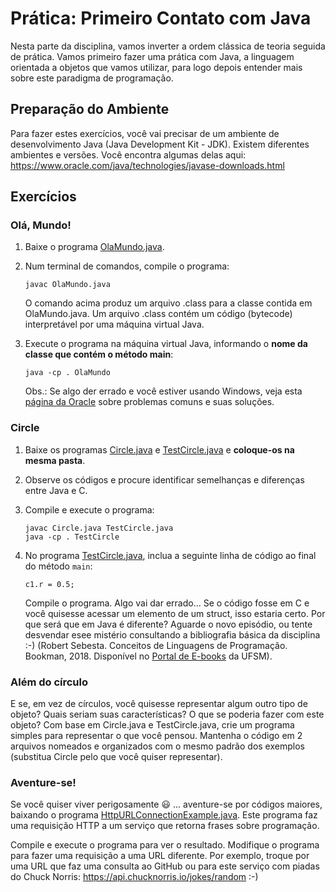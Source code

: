 # Prática: Primeiro Contato com Java


Nesta parte da disciplina, vamos inverter a ordem clássica de teoria seguida de prática. Vamos primeiro fazer uma prática com Java, a linguagem orientada a objetos que vamos utilizar, para logo depois entender mais sobre este paradigma de programação.

## Preparação do Ambiente 


Para fazer estes exercícios, você vai precisar de um ambiente de desenvolvimento Java (Java Development Kit - JDK). Existem diferentes ambientes e versões. Você encontra algumas delas aqui: https://www.oracle.com/java/technologies/javase-downloads.html



## Exercícios

### Olá, Mundo!

1. Baixe o programa [OlaMundo.java](src/OlaMundo.java).

2. Num terminal de comandos, compile o programa:

   ```
   javac OlaMundo.java
   ```
   O comando acima produz um arquivo .class para a classe contida em OlaMundo.java. Um arquivo .class contém um código (bytecode) interpretável por uma máquina virtual Java.

3. Execute o programa na máquina virtual Java, informando o **nome da classe que contém o método main**:

   ```
   java -cp . OlaMundo
   ```
   Obs.: Se algo der errado e você estiver usando Windows, veja esta [página da Oracle](https://docs.oracle.com/javase/tutorial/getStarted/problems/index.html) sobre problemas comuns e suas soluções. 



### Circle

1. Baixe os programas [Circle.java](src/Circle.java) e [TestCircle.java](src/TestCircle.java) e **coloque-os na mesma pasta**. 

2. Observe os códigos e procure identificar semelhanças e diferenças entre Java e C.

3. Compile e execute o programa:
   ```
   javac Circle.java TestCircle.java
   java -cp . TestCircle
   ```
4. No programa [TestCircle.java](src/TestCircle.java), inclua a seguinte linha de código ao final do método `main`:
    ```
    c1.r = 0.5;
    ```
    Compile o programa. Algo vai dar errado... Se o código fosse em C e você quisesse acessar um elemento de um struct, isso estaria certo. Por que será que em Java é diferente? Aguarde o novo episódio, ou tente desvendar esee mistério consultando a bibliografia básica da disciplina :-) (Robert Sebesta. Conceitos de Linguagens de Programação. Bookman, 2018. Disponível no [Portal de E-books](https://www.ufsm.br/orgaos-suplementares/biblioteca/e-books-2/) da UFSM).
    

### Além do círculo 

E se, em vez de círculos, você quisesse representar algum outro tipo de objeto? Quais seriam suas características? O que se poderia fazer com este objeto? Com base em Circle.java e TestCircle.java, crie um programa simples para representar o que você pensou. Mantenha o código em 2 arquivos nomeados e organizados com o mesmo padrão dos exemplos (substitua Circle pelo que você quiser representar).


### Aventure-se!

Se você quiser viver perigosamente :smiley: ... aventure-se por códigos maiores, baixando o programa [HttpURLConnectionExample.java](src/HttpURLConnectionExample.java). Este programa faz uma requisição HTTP a um serviço que retorna frases sobre programação. 

Compile e execute o programa para ver o resultado. Modifique o programa para fazer uma requisição a uma URL diferente. Por exemplo, troque por uma URL que faz uma consulta ao GitHub ou para este serviço com piadas do Chuck Norris: https://api.chucknorris.io/jokes/random :-)
